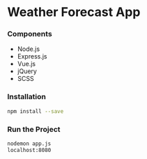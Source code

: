 # Weather Forecast App

### Components
  - Node.js
  - Express.js
  - Vue.js
  - jQuery
  - SCSS
 
### Installation
```sh
npm install --save
```

### Run the Project
```sh
nodemon app.js
localhost:8080
```
